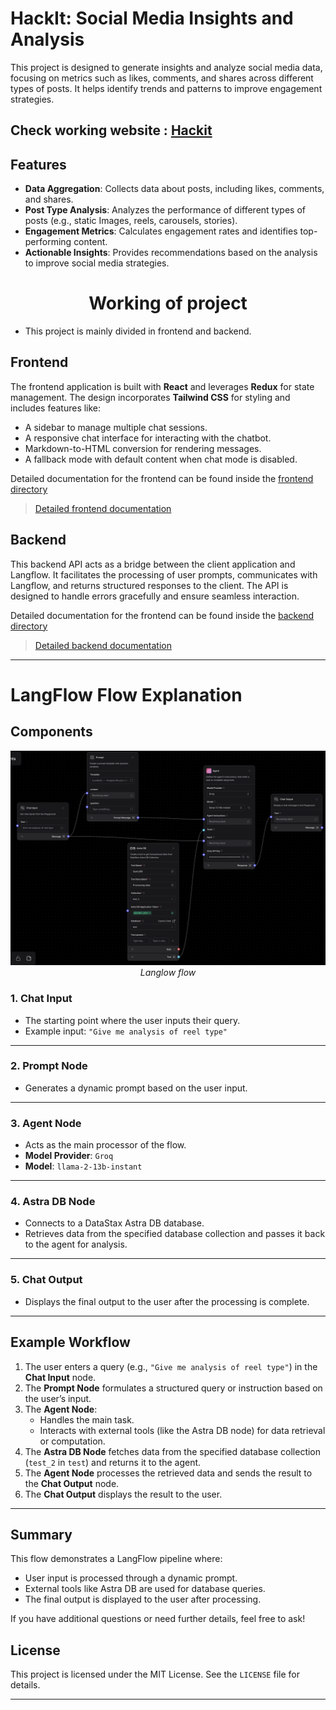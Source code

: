 # HackIt: Social Media Insights and Analysis 

This project is designed to generate insights and analyze social media data, focusing on metrics such as likes, comments, and shares across different types of posts. It helps identify trends and patterns to improve engagement strategies.

Check working website : [Hackit](https://hackit-thunderbolt.vercel.app)
---

## Features

- **Data Aggregation**: Collects data about posts, including likes, comments, and shares.
- **Post Type Analysis**: Analyzes the performance of different types of posts (e.g., static Images, reels, carousels, stories).
- **Engagement Metrics**: Calculates engagement rates and identifies top-performing content.
- **Actionable Insights**: Provides recommendations based on the analysis to improve social media strategies.

# <h1 align=center>Working of project</h1>
- This project is mainly divided in frontend and backend. 
## Frontend

The frontend application is built with **React** and leverages **Redux** for state management. The design incorporates **Tailwind CSS** for styling and includes features like:
- A sidebar to manage multiple chat sessions.
- A responsive chat interface for interacting with the chatbot.
- Markdown-to-HTML conversion for rendering messages.
- A fallback mode with default content when chat mode is disabled.

Detailed documentation for the frontend can be found inside the [frontend directory](./frontend/)

> [Detailed frontend documentation](./frontend/README.md)

## Backend

This backend API acts as a bridge between the client application and Langflow. It facilitates the processing of user prompts, communicates with Langflow, and returns structured responses to the client. The API is designed to handle errors gracefully and ensure seamless interaction.

Detailed documentation for the frontend can be found inside the [backend directory](./backend/)

> [Detailed backend documentation](./backend/README.md)
---


# LangFlow Flow Explanation

## Components

<p align="center">
    <img src="./frontend/public/langflow.png">
    <i align=center>Langlow flow</i>
</p>

### 1. **Chat Input**
- The starting point where the user inputs their query.
- Example input: `"Give me analysis of reel type"`

---

### 2. **Prompt Node**
- Generates a dynamic prompt based on the user input.

---

### 3. **Agent Node**
- Acts as the main processor of the flow.
- **Model Provider**: `Groq`
- **Model**: `llama-2-13b-instant`

---

### 4. **Astra DB Node**
- Connects to a DataStax Astra DB database.
- Retrieves data from the specified database collection and passes it back to the agent for analysis.

---

### 5. **Chat Output**
- Displays the final output to the user after the processing is complete.

---

## Example Workflow

1. The user enters a query (e.g., `"Give me analysis of reel type"`) in the **Chat Input** node.
2. The **Prompt Node** formulates a structured query or instruction based on the user’s input.
3. The **Agent Node**:
   - Handles the main task.
   - Interacts with external tools (like the Astra DB node) for data retrieval or computation.
4. The **Astra DB Node** fetches data from the specified database collection (`test_2` in `test`) and returns it to the agent.
5. The **Agent Node** processes the retrieved data and sends the result to the **Chat Output** node.
6. The **Chat Output** displays the result to the user.

---

## Summary

This flow demonstrates a LangFlow pipeline where:
- User input is processed through a dynamic prompt.
- External tools like Astra DB are used for database queries.
- The final output is displayed to the user after processing.

If you have additional questions or need further details, feel free to ask!


## License

This project is licensed under the MIT License. See the `LICENSE` file for details.

---


